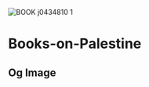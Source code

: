 ![BOOK j0434810 1](https://github.com/Mongoose2k3/Books-on-Palestine/assets/151067484/e5dd22a3-1b89-4a9b-b67e-614041063ad7)

# Books-on-Palestine


## Og Image

<meta property="og:image" content="https://github.com/Mongoose2k3/Books-on-Palestine/assets/151067484/e5dd22a3-1b89-4a9b-b67e-614041063ad7">
